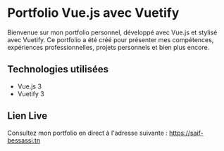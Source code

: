 # Portfolio Vue.js avec Vuetify

Bienvenue sur mon portfolio personnel, développé avec Vue.js et stylisé avec Vuetify. Ce portfolio a été créé pour présenter mes compétences, expériences professionnelles, projets personnels et bien plus encore.

## Technologies utilisées

- Vue.js 3
- Vuetify 3

## Lien Live

Consultez mon portfolio en direct à l'adresse suivante : https://saif-bessassi.tn
